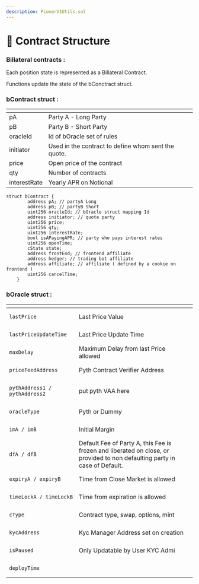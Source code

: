 ```yaml
---
description: PionerV1Utils.sol
---
```


# 📜 Contract Structure

### Billateral contracts :

Each position state is represented as a Billateral Contract.

Functions update the state of the bConctract struct.

### bContract struct :&#x20;

<table><thead><tr><th></th><th></th><th data-hidden></th></tr></thead><tbody><tr><td>pA</td><td>Party A - Long Party</td><td></td></tr><tr><td>pB</td><td>Party B - Short Party</td><td></td></tr><tr><td>oracleId</td><td>Id of bOracle set of rules</td><td></td></tr><tr><td>initiator</td><td>Used in the contract to define whom sent the quote.</td><td></td></tr><tr><td>price</td><td>Open price of the contract</td><td></td></tr><tr><td>qty</td><td>Number of contracts</td><td></td></tr><tr><td>interestRate</td><td>Yearly APR on Notional</td><td></td></tr></tbody></table>

```solidity
struct bContract { 
        address pA; // partyA Long
        address pB; // partyB Short
        uint256 oracleId; // bOracle struct mapping Id
        address initiator; // quote party
        uint256 price;
        uint256 qty;
        uint256 interestRate; 
        bool isAPayingAPR; // party who pays interest rates
        uint256 openTime;
        cState state;
        address frontEnd; // frontend affiliate
        address hedger; // trading bot affiliate
        address affiliate; // affiliate ( defined by a cookie on frontend )
        uint256 cancelTime;
    }
```

### bOracle struct :

<table data-header-hidden><thead><tr><th></th><th></th><th data-hidden></th></tr></thead><tbody><tr><td><pre><code>lastPrice
</code></pre></td><td>Last Price Value</td><td></td></tr><tr><td><pre><code>lastPriceUpdateTime
</code></pre></td><td>Last Price Update Time</td><td></td></tr><tr><td><pre><code>maxDelay
</code></pre></td><td>Maximum Delay from last Price allowed</td><td></td></tr><tr><td><pre><code>priceFeedAddress
</code></pre></td><td>Pyth Contract Verifier Address</td><td></td></tr><tr><td><pre><code>pythAddress1 / pythAddress2
</code></pre></td><td>put pyth VAA here</td><td></td></tr><tr><td><pre><code>oracleType
</code></pre></td><td>Pyth or Dummy</td><td></td></tr><tr><td><pre><code>imA / imB
</code></pre></td><td>Initial Margin</td><td></td></tr><tr><td><pre><code>dfA / dfB
</code></pre></td><td>Default Fee of Party A, this Fee is frozen and liberated on close, or provided to non defaulting party in case of Default.</td><td></td></tr><tr><td><pre><code>expiryA / expiryB
</code></pre></td><td>Time from Close Market is allowed</td><td></td></tr><tr><td><pre><code>timeLockA / timeLockB
</code></pre></td><td>Time from expiration is allowed</td><td></td></tr><tr><td><pre><code>cType
</code></pre></td><td>Contract type, swap, options, mint</td><td></td></tr><tr><td><pre><code>kycAddress
</code></pre></td><td>Kyc Manager Address set on creation</td><td></td></tr><tr><td><pre><code>isPaused
</code></pre></td><td>Only Updatable by User KYC Admi</td><td></td></tr><tr><td><pre><code>deployTime
</code></pre></td><td></td><td></td></tr></tbody></table>
